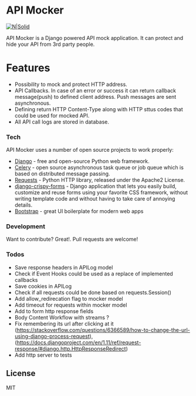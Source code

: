# API Mocker

[![N|Solid](https://circleci.com/gh/paveu/api_mocker/tree/master.svg?style=shield&circle-token=fefd1e0b319193750fb2dc1a545cca97ddba350c)](https://github.com/paveu/api_mocker)

API Mocker is a Django powered API mock application. It can protect and hide your API from 3rd party people.

# Features

  - Possibility to mock and protect HTTP address.
  - API Callbacks. In case of an error or success it can return callback message(push) to defined client address. Push messages are sent asynchronous.
  - Defining return HTTP Content-Type along with HTTP sttus codes that could be used for mocked API.
  - All API call logs are stored in database.

### Tech

API Mocker uses a number of open source projects to work properly:

* [Django](https://www.djangoproject.com/) - free and open-source Python web framework.
* [Celery](http://www.celeryproject.org/) - open source asynchronous task queue or job queue which is based on distributed message passing.
* [Requests](http://docs.python-requests.org/en/master/) - Python HTTP library, released under the Apache2 License.
* [django-crispy-forms](https://django-crispy-forms.readthedocs.io/en/latest/) - Django application that lets you easily build, customize and reuse forms using your favorite CSS framework, without writing template code and without having to take care of annoying details.
* [Bootstrap](https://getbootstrap.com/) - great UI boilerplate for modern web apps


### Development

Want to contribute? Great!. Pull requests are welcome!

### Todos

 - Save response headers in APILog model
 - Check if Event Hooks could be used as a replace of implemented callbacks
 - Save cookies in APILog
 - Check if all requests could be done based on requests.Session()
 - Add allow_redirecation flag to mocker model
 - Add timeout for requests within mocker model
 - Add to form http response fields
 - Body Content Workflow with streams ?
 - Fix remembering its url after clicking at it (https://stackoverflow.com/questions/6366589/how-to-change-the-url-using-django-process-request), (https://docs.djangoproject.com/en/1.11/ref/request-response/#django.http.HttpResponseRedirect)
 - Add http server to tests


License
----

MIT
